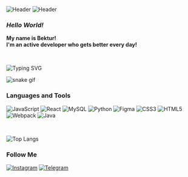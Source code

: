 

<!-- ![Header](https://github.com/BekturMaasaliev/BekturMaasaliev/blob/main/assets/sao.gif) -->
![Header](https://github.com/BekturMaasaliev/BekturMaasaliev/blob/main/assets/kirito.gif)
![Header](https://github.com/BekturMaasaliev/BekturMaasaliev/blob/main/assets/saitama.gif)

 ### *Hello World!*

**My name is Bektur!** <br/>
**I'm an active developer who gets better every day!**

<br>

![Typing SVG](https://readme-typing-svg.herokuapp.com?color=%2336BCF7&lines=Web+informatics+student)

![snake gif](https://github.com/BekturMaasaliev/BekturMaasaliev/blob/output/github-contribution-grid-snake.svg)


### Languages and Tools
![JavaScript](https://img.shields.io/badge/javascript-%23323330.svg?style=for-the-badge&logo=javascript&logoColor=%23F7DF1E)
![React](https://img.shields.io/badge/react-%2320232a.svg?style=for-the-badge&logo=react&logoColor=%2361DAFB)
![MySQL](https://img.shields.io/badge/mysql-%2300f.svg?style=for-the-badge&logo=mysql&logoColor=white)
![Python](https://img.shields.io/badge/python-3670A0?style=for-the-badge&logo=python&logoColor=ffdd54)
![Figma](https://img.shields.io/badge/figma-%23F24E1E.svg?style=for-the-badge&logo=figma&logoColor=white)
![CSS3](https://img.shields.io/badge/css3-%231572B6.svg?style=for-the-badge&logo=css3&logoColor=white)
![HTML5](https://img.shields.io/badge/html5-%23E34F26.svg?style=for-the-badge&logo=html5&logoColor=white)
![Webpack](https://img.shields.io/badge/webpack-%238DD6F9.svg?style=for-the-badge&logo=webpack&logoColor=black)
![Java](https://img.shields.io/badge/java-%23ED8B00.svg?style=for-the-badge&logo=java&logoColor=white)

<!--![GitHub Streak](https://github-readme-streak-stats.herokuapp.com/?user=BekturMaasaliev&theme=dark)


![Anurag's GitHub stats](https://github-readme-stats.vercel.app/api?username=BekturMaasaliev&show_icons=true&theme=dark) -->

<br>

<!-- ![Readme Card](https://github-readme-stats.vercel.app/api/pin/?username=BekturMaasaliev&repo=Online_Store&theme=dark)
![Readme Card](https://github-readme-stats.vercel.app/api/pin/?username=BekturMaasaliev&repo=Post-Reader-App&theme=dark) -->




![Top Langs](https://github-readme-stats.vercel.app/api/top-langs/?username=BekturMaasaliev&langs_count=5&theme=dark) 



 
### Follow Me
[![Instagram](https://img.shields.io/badge/-Instagram-090909?style=for-the-badge&logo=instagram)](https://www.instagram.com/kazzu0/)
[![Telegram](https://img.shields.io/badge/-Telegram-090909?style=for-the-badge&logo=telegram)](https://t.me/torrtiee/)

